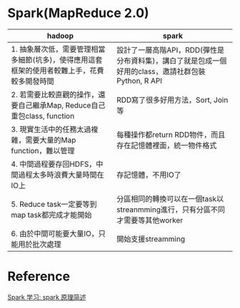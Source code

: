 # Spark(MapReduce 2.0)

| hadoop| spark|
|-------|------|
|1. 抽象層次低，需要管理相當多細節(坑多)，使得應用這套框架的使用者較難上手，花費較多開發時間 | 設計了一層高階API，RDD(彈性是分布資料集)，講白了就是包成一個好用的class，邀請社群包裝Python, R API |
|2. 若需要比較直觀的操作，還要自己繼承Map, Reduce自己重包class, function | RDD寫了很多好用方法，Sort, Join等 
|3. 現實生活中的任務太過複雜，需要大量的Map function，難以管理|每種操作都return RDD物件，而且存在記憶體裡面，統一物件格式
|4. 中間過程要存回HDFS，中間過程太多時浪費大量時間在IO上|存記憶體，不用IO了|
|5. Reduce task一定要等到map task都完成才能開始|分區相同的轉換可以在一個task以streanmming進行，只有分區不同才需要等其他worker|
|6. 由於中間可能要大量IO，只能用於批次處理|開始支援streamming

# Reference

[Spark 学习: spark 原理简述](https://zhuanlan.zhihu.com/p/34436165)

